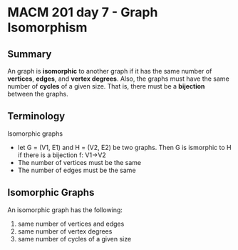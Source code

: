 # MACM 201 day 7 - Graph Isomorphism

## Summary
An graph is **isomorphic** to another graph if it has the same number of **vertices**, **edges**, and **vertex degrees**. Also, the graphs must have the same number of **cycles** of a given size. That is, there must be a **bijection** between the graphs.

## Terminology
Isomorphic graphs
- let G = (V1, E1) and H = (V2, E2) be two graphs. Then G is ismorphic to H if there is a bijection f: V1->V2
- The number of vertices must be the same
- The number of edges must be the same

## Isomorphic Graphs
An isomorphic graph has the following:
1. same number of vertices and edges
2. same number of vertex degrees
3. same number of cycles of a given size
